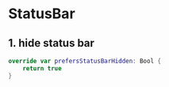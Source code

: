 # StatusBar

## 1. hide status bar

```swift
override var prefersStatusBarHidden: Bool {
    return true
}
```